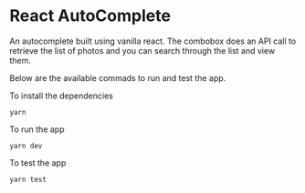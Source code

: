 # React AutoComplete

An autocomplete built using vanilla react. The combobox does an API call to retrieve the list of photos and you can search through the list and view them.

Below are the available commads to run and test the app.

To install the dependencies

```
yarn
```

To run the app

```
yarn dev
```

To test the app

```
yarn test
```




